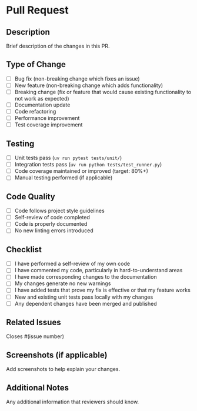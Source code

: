 # Pull Request

## Description
Brief description of the changes in this PR.

## Type of Change
- [ ] Bug fix (non-breaking change which fixes an issue)
- [ ] New feature (non-breaking change which adds functionality)
- [ ] Breaking change (fix or feature that would cause existing functionality to not work as expected)
- [ ] Documentation update
- [ ] Code refactoring
- [ ] Performance improvement
- [ ] Test coverage improvement

## Testing
- [ ] Unit tests pass (`uv run pytest tests/unit/`)
- [ ] Integration tests pass (`uv run python tests/test_runner.py`)
- [ ] Code coverage maintained or improved (target: 80%+)
- [ ] Manual testing performed (if applicable)

## Code Quality
- [ ] Code follows project style guidelines
- [ ] Self-review of code completed
- [ ] Code is properly documented
- [ ] No new linting errors introduced

## Checklist
- [ ] I have performed a self-review of my own code
- [ ] I have commented my code, particularly in hard-to-understand areas
- [ ] I have made corresponding changes to the documentation
- [ ] My changes generate no new warnings
- [ ] I have added tests that prove my fix is effective or that my feature works
- [ ] New and existing unit tests pass locally with my changes
- [ ] Any dependent changes have been merged and published

## Related Issues
Closes #(issue number)

## Screenshots (if applicable)
Add screenshots to help explain your changes.

## Additional Notes
Any additional information that reviewers should know.

